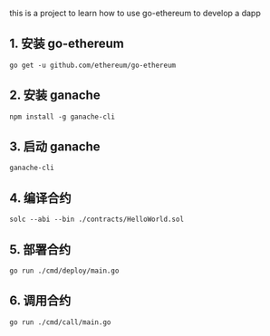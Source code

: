 this is a project to learn how to use go-ethereum to develop a dapp
## 1. 安装 go-ethereum
```
go get -u github.com/ethereum/go-ethereum
```
## 2. 安装 ganache
```
npm install -g ganache-cli
```
## 3. 启动 ganache
```
ganache-cli
```
## 4. 编译合约
```
solc --abi --bin ./contracts/HelloWorld.sol
```
## 5. 部署合约
```
go run ./cmd/deploy/main.go
```
## 6. 调用合约
```
go run ./cmd/call/main.go
``` 